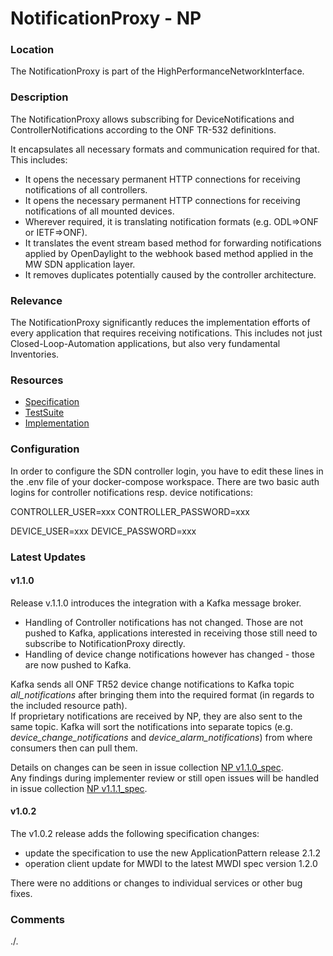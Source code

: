 # NotificationProxy - NP

### Location
The NotificationProxy is part of the HighPerformanceNetworkInterface.

### Description
The NotificationProxy allows subscribing for DeviceNotifications and ControllerNotifications according to the ONF TR-532 definitions.  

It encapsulates all necessary formats and communication required for that. This includes:  
- It opens the necessary permanent HTTP connections for receiving notifications of all controllers.  
- It opens the necessary permanent HTTP connections for receiving notifications of all mounted devices.  
- Wherever required, it is translating notification formats (e.g. ODL=>ONF or IETF=>ONF).  
- It translates the event stream based method for forwarding notifications applied by OpenDaylight to the webhook based method applied in the MW SDN application layer.  
- It removes duplicates potentially caused by the controller architecture.  

### Relevance
The NotificationProxy significantly reduces the implementation efforts of every application that requires receiving notifications.
This includes not just Closed-Loop-Automation applications, but also very fundamental Inventories.

### Resources
- [Specification](./spec/)
- [TestSuite](./testing/)
- [Implementation](./server/)

### Configuration
In order to configure the SDN controller login, you have to edit these lines in the .env file of your docker-compose workspace.
There are two basic auth logins for controller notifications resp. device notifications:

CONTROLLER_USER=xxx
CONTROLLER_PASSWORD=xxx

DEVICE_USER=xxx
DEVICE_PASSWORD=xxx

### Latest Updates  

#### v1.1.0
Release v.1.1.0 introduces the integration with a Kafka message broker.  

- Handling of Controller notifications has not changed. Those are not pushed to Kafka, applications interested in receiving those still need to subscribe to NotificationProxy directly.
- Handling of device change notifications however has changed - those are now pushed to Kafka.

Kafka sends all ONF TR52 device change notifications to Kafka topic *all_notifications* after bringing them into the required format (in regards to the included resource path).  
If proprietary notifications are received by NP, they are also sent to the same topic.
Kafka will sort the notifications into separate topics (e.g. *device_change_notifications* and *device_alarm_notifications*) from where consumers then can pull them.  

Details on changes can be seen in issue collection [NP v1.1.0_spec](https://github.com/openBackhaul/NotificationProxy/milestone/3).  
Any findings during implementer review or still open issues will be handled in issue collection [NP v1.1.1_spec](https://github.com/openBackhaul/NotificationProxy/milestone/7).  

#### v1.0.2
The v1.0.2 release adds the following specification changes:

- update the specification to use the new ApplicationPattern release 2.1.2
- operation client update for MWDI to the latest MWDI spec version 1.2.0  

There were no additions or changes to individual services or other bug fixes.

### Comments
./.
